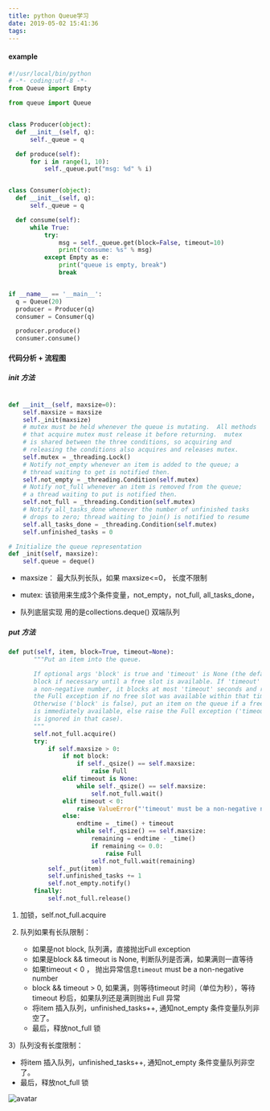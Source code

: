 ```yaml
---
title: python Queue学习
date: 2019-05-02 15:41:36
tags:
---
```

#### example

  ```python
  #!/usr/local/bin/python
# -*- coding:utf-8 -*-
from Queue import Empty

from queue import Queue


class Producer(object):
	def __init__(self, q):
		self._queue = q

	def produce(self):
		for i in range(1, 10):
			self._queue.put("msg: %d" % i)


class Consumer(object):
	def __init__(self, q):
		self._queue = q

	def consume(self):
		while True:
			try:
				msg = self._queue.get(block=False, timeout=10)
				print("consume: %s" % msg)
			except Empty as e:
				print("queue is empty, break")
				break


if __name__ == '__main__':
	q = Queue(20)
	producer = Producer(q)
	consumer = Consumer(q)

	producer.produce()
	consumer.consume()

  ```

#### 代码分析 + 流程图

##### __init__ 方法

```python

def __init__(self, maxsize=0):
    self.maxsize = maxsize
    self._init(maxsize)
    # mutex must be held whenever the queue is mutating.  All methods
    # that acquire mutex must release it before returning.  mutex
    # is shared between the three conditions, so acquiring and
    # releasing the conditions also acquires and releases mutex.
    self.mutex = _threading.Lock()
    # Notify not_empty whenever an item is added to the queue; a
    # thread waiting to get is notified then.
    self.not_empty = _threading.Condition(self.mutex)
    # Notify not_full whenever an item is removed from the queue;
    # a thread waiting to put is notified then.
    self.not_full = _threading.Condition(self.mutex)
    # Notify all_tasks_done whenever the number of unfinished tasks
    # drops to zero; thread waiting to join() is notified to resume
    self.all_tasks_done = _threading.Condition(self.mutex)
    self.unfinished_tasks = 0

# Initialize the queue representation
def _init(self, maxsize):
    self.queue = deque()
```

-  maxsize： 最大队列长队，如果 maxsize<=0， 长度不限制
-  mutex: 该锁用来生成3个条件变量，not_empty，not_full, all_tasks_done，

-  队列底层实现 用的是collections.deque() 双端队列

##### put 方法

```python
def put(self, item, block=True, timeout=None):
       """Put an item into the queue.

       If optional args 'block' is true and 'timeout' is None (the default),
       block if necessary until a free slot is available. If 'timeout' is
       a non-negative number, it blocks at most 'timeout' seconds and raises
       the Full exception if no free slot was available within that time.
       Otherwise ('block' is false), put an item on the queue if a free slot
       is immediately available, else raise the Full exception ('timeout'
       is ignored in that case).
       """
       self.not_full.acquire()
       try:
           if self.maxsize > 0:
               if not block:
                   if self._qsize() == self.maxsize:
                       raise Full
               elif timeout is None:
                   while self._qsize() == self.maxsize:
                       self.not_full.wait()
               elif timeout < 0:
                   raise ValueError("'timeout' must be a non-negative number")
               else:
                   endtime = _time() + timeout
                   while self._qsize() == self.maxsize:
                       remaining = endtime - _time()
                       if remaining <= 0.0:
                           raise Full
                       self.not_full.wait(remaining)
           self._put(item)
           self.unfinished_tasks += 1
           self.not_empty.notify()
       finally:
           self.not_full.release()
```

1) 加锁，self.not_full.acquire

2) 队列如果有长队限制：

   - 如果是not block, 队列满，直接抛出Full exception
   - 如果是block && timeout is None, 判断队列是否满，如果满则一直等待
   - 如果timeout < 0 ， 抛出异常信息`timeout` must be a non-negative number
   - block && timeout > 0, 如果满，则等待timeout 时间（单位为秒），等待timeout 秒后，如果队列还是满则抛出 Full 异常
   - 将item 插入队列，unfinished_tasks++, 通知not_empty 条件变量队列非空了。
   - 最后，释放not_full 锁

3）队列没有长度限制：

  - 将item 插入队列，unfinished_tasks++, 通知not_empty 条件变量队列非空了。
  - 最后，释放not_full 锁

  ![avatar](http://rpig-images.oss-cn-beijing.aliyuncs.com/python%E5%AD%A6%E4%B9%A0/queue-put%E6%B5%81%E7%A8%8B%E5%9B%BE.jpg)
